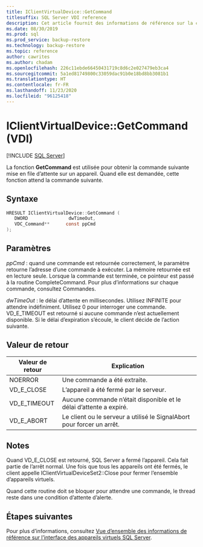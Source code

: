 ```yaml
---
title: IClientVirtualDevice::GetCommand
titlesuffix: SQL Server VDI reference
description: Cet article fournit des informations de référence sur la commande IClientVirtualDevice::GetCommand.
ms.date: 08/30/2019
ms.prod: sql
ms.prod_service: backup-restore
ms.technology: backup-restore
ms.topic: reference
author: cawrites
ms.author: chadam
ms.openlocfilehash: 226c11ebde66450431719c8d6c2e027479eb3ca4
ms.sourcegitcommit: 5a1ed81749800c33059dac91b0e18bd8bb3081b1
ms.translationtype: HT
ms.contentlocale: fr-FR
ms.lasthandoff: 11/23/2020
ms.locfileid: "96125418"
---
```

# <a name="iclientvirtualdevicegetcommand-vdi"></a>IClientVirtualDevice::GetCommand (VDI)

[!INCLUDE [SQL Server](../../../includes/applies-to-version/sqlserver.md)]

La fonction **GetCommand** est utilisée pour obtenir la commande suivante mise en file d’attente sur un appareil. Quand elle est demandée, cette fonction attend la commande suivante.

## <a name="syntax"></a>Syntaxe

```c
HRESULT IClientVirtualDevice::GetCommand (
   DWORD               dwTimeOut,
   VDC_Command**      const ppCmd
);
```

## <a name="parameters"></a>Paramètres

*ppCmd* : quand une commande est retournée correctement, le paramètre retourne l’adresse d’une commande à exécuter. La mémoire retournée est en lecture seule. Lorsque la commande est terminée, ce pointeur est passé à la routine CompleteCommand. Pour plus d’informations sur chaque commande, consultez Commandes.

*dwTimeOut* : le délai d’attente en millisecondes. Utilisez INFINITE pour attendre indéfiniment. Utilisez 0 pour interroger une commande. VD_E_TIMEOUT est retourné si aucune commande n’est actuellement disponible. Si le délai d’expiration s’écoule, le client décide de l’action suivante.

## <a name="return-value"></a>Valeur de retour

|Valeur de retour | Explication |
|---|---|
| NOERROR | Une commande a été extraite. |
| VD_E_CLOSE | L’appareil a été fermé par le serveur. |
| VD_E_TIMEOUT | Aucune commande n’était disponible et le délai d’attente a expiré. |
| VD_E_ABORT | Le client ou le serveur a utilisé le SignalAbort pour forcer un arrêt. |

## <a name="remarks"></a>Notes

Quand VD_E_CLOSE est retourné, SQL Server a fermé l’appareil. Cela fait partie de l’arrêt normal. Une fois que tous les appareils ont été fermés, le client appelle IClientVirtualDeviceSet2::Close pour fermer l’ensemble d’appareils virtuels.

Quand cette routine doit se bloquer pour attendre une commande, le thread reste dans une condition d’attente d’alerte.

## <a name="next-steps"></a>Étapes suivantes

Pour plus d’informations, consultez [Vue d’ensemble des informations de référence sur l’interface des appareils virtuels SQL Server](reference-virtual-device-interface.md).